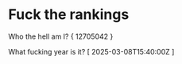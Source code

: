 # Fuck the rankings

Who the hell am I?
{ 12705042 }

What fucking year is it?
[ 2025-03-08T15:40:00Z ]
